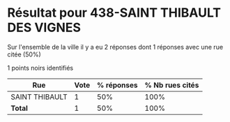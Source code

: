 # Résultat pour 438-SAINT THIBAULT DES VIGNES

Sur l'ensemble de la ville il y a eu 2 réponses dont 1 réponses avec une rue citée (50%)

1 points noirs identifiés

| Rue | Vote | % réponses | % Nb rues cités|
|-----|------|------------|----------------|
| SAINT THIBAULT | 1 | 50% | 100%|
| **Total** | 1 | 50% | 100%|
